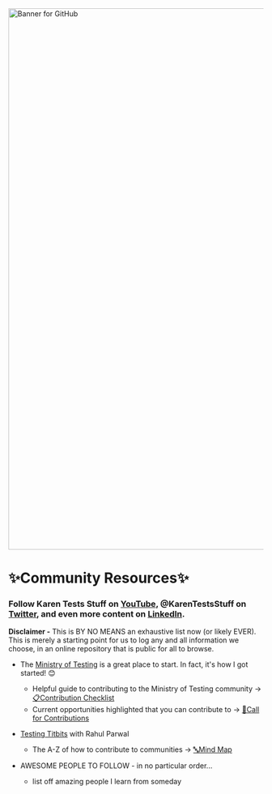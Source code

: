 <img width="1069" alt="Banner for GitHub" src="https://user-images.githubusercontent.com/57691657/176987172-62a42b5c-3932-40f2-9b1e-e3e98ca287f7.png">

# ✨Community Resources✨
### Follow Karen Tests Stuff on [YouTube](https://www.youtube.com/c/KarenTestsStuff), @KarenTestsStuff on [Twitter](https://twitter.com/KarenTestsStuff), and even more content on [LinkedIn](https://www.linkedin.com/in/karentestsstuff/). 

**Disclaimer -** This is BY NO MEANS an exhaustive list now (or likely EVER). This is merely a starting point for us to log any and all information we choose, in an online repository that is public for all to browse.

- The [Ministry of Testing](https://www.ministryoftesting.com/) is a great place to start. In fact, it's how I got started! 😊
  - Helpful guide to contributing to the Ministry of Testing community -> [📋Contribution Checklist](https://d2h1nbmw1jjnl.cloudfront.net/contribution/WaystoContributetoMoT.pdf)
  - Current opportunities highlighted that you can contribute to -> [💪Call for Contributions](https://www.ministryoftesting.com/contribute)

- [Testing Titbits](https://testingtitbits.com/) with Rahul Parwal
  - The A-Z of how to contribute to communities -> [🔤Mind Map](https://testingtitbits.com/a-z-of-how-to-contribute-to-communities/)
 
- AWESOME PEOPLE TO FOLLOW - in no particular order...
  - list off amazing people I learn from someday
